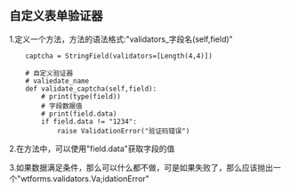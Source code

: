 ## 自定义表单验证器

1.定义一个方法，方法的语法格式:"validators\_字段名\(self,field\)"

```
    captcha = StringField(validators=[Length(4,4)])

    # 自定义验证器
    # valiedate_name
    def validate_captcha(self,field):
        # print(type(field))
        # 字段数据值
        # print(field.data)
        if field.data != "1234":
            raise ValidationError("验证码错误")
```

2.在方法中，可以使用"field.data"获取字段的值

3.如果数据满足条件，那么可以什么都不做，可是如果失败了，那么应该抛出一个"wtforms.validators.Va;idationError"




